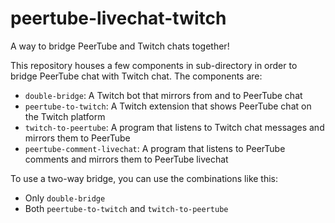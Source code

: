 # peertube-livechat-twitch
A way to bridge PeerTube and Twitch chats together!

This repository houses a few components in sub-directory in order to bridge PeerTube chat with Twitch chat. The components are:
- `double-bridge`: A Twitch bot that mirrors from and to PeerTube chat
- `peertube-to-twitch`: A Twitch extension that shows PeerTube chat on the Twitch platform
- `twitch-to-peertube`: A program that listens to Twitch chat messages and mirrors them to PeerTube
- `peertube-comment-livechat`: A program that listens to PeerTube comments and mirrors them to PeerTube livechat

To use a two-way bridge, you can use the combinations like this:
- Only `double-bridge`
- Both `peertube-to-twitch` and `twitch-to-peertube`